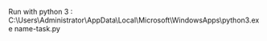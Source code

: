 Run with python 3 : C:\Users\Administrator\AppData\Local\Microsoft\WindowsApps\python3.exe name-task.py
